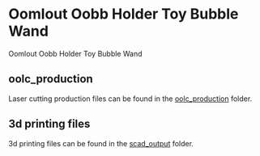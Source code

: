 # Oomlout Oobb Holder Toy Bubble Wand


Oomlout Oobb Holder Toy Bubble Wand  
  





















## oolc_production
Laser cutting production files can be found in the [oolc_production](oolc_production) folder.

## 3d printing files
3d printing files can be found in the [scad_output](scad_output) folder.

